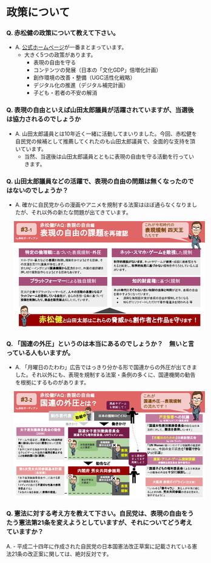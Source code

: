 # 政策について

### Q. 赤松健の政策について教えて下さい。
- A. [公式ホームページ](https://kenakamatsu.jp/basic-policy)が一番まとまっています。
  - 大きく5つの政策があります。
    - 表現の自由を守る
    - コンテンツの発展（日本の「文化GDP」倍増化計画）
    - 創作環境の改善・整備（UGC活性化戦略）
    - デジタル化の推進（デジタル補完計画）
    - 子ども・若者の不安の解消

### Q. 表現の自由といえば山田太郎議員が活躍されていますが、当選後は協力されるのでしょうか
- A. 山田太郎議員とは10年近く一緒に活動してまいりました。今回、赤松健を自民党の候補として推薦してくれたのも山田太郎議員で、全面的な支持を頂いています。
  - 当然、当選後は山田太郎議員とともに表現の自由を守る活動を行っていきます。

### Q. 山田太郎議員などの活躍で、表現の自由の問題は無くなったのではないのでしょうか？
- A. 確かに自民党からの漫画やアニメを規制する法案はほぼ通らなくなりましたが、それ以外の新たな問題が出てきています。

<img alt="表現規制四天王" src="/assets/infographics/policies_01.png" width="800" style="margin-left: 20px;" />

### Q. 「国連の外圧」というのは本当にあるのでしょうか？　無いと言っている人もいますが。
- A. 「月曜日のたわわ」広告ではっきり分かる形で国連からの外圧が出てきました。それ以外にも、表現を規制する法案・条例の多くに、国連機関の勧告を根拠にするものがあります。

<img alt="国連からの外圧" src="/assets/infographics/policies_02.png" width="800" style="margin-left: 20px;"  />


### Q. 憲法に対する考え方を教えて下さい。自民党は、表現の自由をうたう憲法第21条を変えようとしていますが、それについてどう考えていますか？
A. - 平成二十四年に作成された自民党の日本国憲法改正草案に記載されている憲法21条の改正案に関しては、絶対反対です。


